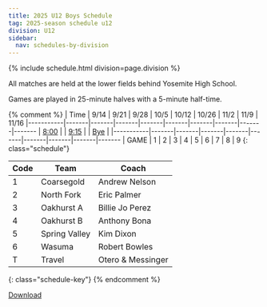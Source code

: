 ```yaml
---
title: 2025 U12 Boys Schedule
tag: 2025-season schedule u12
division: U12
sidebar:
  nav: schedules-by-division
---
```


{% include schedule.html division=page.division %}

All matches are held at the lower fields behind Yosemite High School.

Games are played in 25-minute halves with a 5-minute half-time.

{% comment %}
| Time      | 9/14  | 9/21  | 9/28  | 10/5  | 10/12 | 10/26 | 11/2  | 11/9 | 11/16
|-----------|-------|-------|-------|-------|-------|-------|-------|-------|-------
| <u>8:00</u> |
| <u>9:15</u> |
| <u>Bye</u>  |
|-----------|-------|-------|-------|-------|-------|-------|-------|-------|-------
| GAME      | 1     | 2     | 3     | 4     | 5     | 6     | 7     | 8     | 9
{: class="schedule"}

| Code  | Team          | Coach                         
|-------|---------------|---------------
| 1     | Coarsegold    | Andrew Nelson
| 2     | North Fork    | Eric Palmer
| 3     | Oakhurst A    | Billie Jo Perez
| 4     | Oakhurst B    | Anthony Bona
| 5     | Spring Valley | Kim Dixon
| 6     | Wasuma        | Robert Bowles
| T     | Travel        | Otero & Messinger
{: class="schedule-key"}
{% endcomment %}

[Download](/schedules/2025/MAYSL-2025-U12-boys.pdf)
